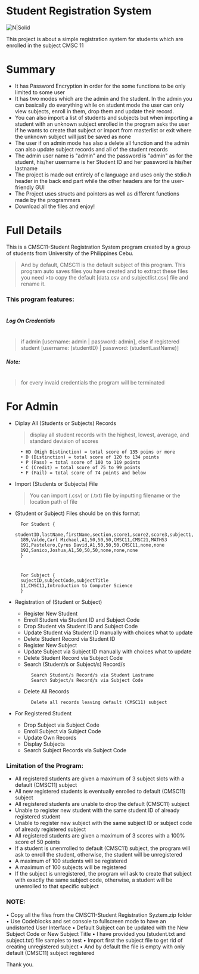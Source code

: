 # Student Registration System
![N|Solid](https://cdn.iconscout.com/icon/free/png-512/c-programming-569564.png)

This project is about a simple registration system for students which are enrolled in the subject CMSC 11

# Summary
  - It has Password Encryption in order for the some functions to be only limited to some user
- It has two modes which are the admin and the student. In the admin you can basically do everything while on student mode the user can only view subjects, enroll in them, drop them and update their record.
- You can also import a list of students and subjects but when importing a student with an unknown subject enrolled in the program asks the user if he wants to create that subject or import from masterlist or exit where the unknown subject will just be saved as none
- The user if on admin mode has also a delete all function and the admin can also update subject records and all of the student records 
- The admin user name is "admin" and the password is "admin" as for the student, his/her username is her Student ID and her password is his/her lastname
- The project is made out entirely of c language and uses only the stdio.h header in the back end part while the other headers are for the user-friendly GUI
- The Project uses structs and pointers as well as different functions made by the programmers
- Download all the files and enjoy!

# Full Details

This is a CMSC11-Student Registration System program created by a group of students from University of the Philippines Cebu.
    
>And by default, CMSC11 is the default subject of this program.
>This program auto saves files you have created and to extract these files you need >to copy the default [data.csv and subjectlist.csv] file and rename it.

### This program features:
#
##### Log On Credentials 
#
>if admin [username: admin | password: admin], else if registered student [username: (studentID) | password: (studentLastName)]

##### Note:
#
>for every invaid credentials the program will be terminated
#
# For Admin
- Diplay All (Students or Subjects) Records 
    >display all student records with the highest, lowest, average, and standard deviaion of scores

        • HD (High Distinction) = total score of 135 poins or more 
		• D (Distinction) = total score of 120 to 134 points 
		• P (Pass) = total score of 100 to 119 points
		• C (Credit) = total score of 75 to 99 points
		• F (Fail) = total score of 74 points and below 
- Import (Students or Subjects) File 
    > You can import (.csv) or (.txt) file by inputting filename or the location path of file

- (Student or Subject) Files should be on this format: 

    	For Student {
    	studentID,lastName,firstName,section,score1,score2,score3,subject1,subject2,subject3
    	189,Valde,Carl Michael,A1,50,50,50,CMSC11,CMSC21,MATH53
    	191,Pastelero,Cyrus David,A1,50,50,50,CMSC11,none,none
    	192,Sanico,Joshua,A1,50,50,50,none,none,none
    	}
    #    	
    	For Subject {
    	sujectID,subjectCode,subjectTitle
    	11,CMSC11,Introduction to Computer Science
    	}
    	
- Registration of (Student or Subject)

    - Register New Student
    - Enroll Student via Student ID and Subject Code
    - Drop Student via Student ID and Subject Code
    - Update Student via Student ID manually with choices what to update
    - Delete Student Record via Student ID
    - Register New Subject
    - Update Subject via Subject ID manually with choices what to update
    - Delete Student Record via Subject Code
	- Search (Student/s or Subject/s) Record/s
	> 
            Search Student/s Record/s via Student Lastname
		    Search Subject/s Record/s via Subject Code
	- Delete All Records
	>      
            Delete all records leaving default (CMSC11) subject 

- For Registered Student 
	- Drop Subject via Subject Code
	- Enroll Subject via Subject Code
	- Update Own Records
	- Display Subjects
	- Search Subject Records via Subject Code

### Limitation of the Program:
- All registered students are given a maximum of 3 subject slots with a default (CMSC11) subject
- All new registered students is eventually enrolled to default (CMSC11) subject
- All registered students are unable to drop the default (CMSC11) subject
- Unable to register new student with the same student ID of already registered student
 - Unable to register new subject with the same subject ID or subject code of already registered subject
- All registered students are given a maximum of 3 scores with a 100% score of 50 points
- If a student is unenrrolled to default (CMSC11) subject, the program will ask to enroll the student, otherwise, the student will be unregistered
- A maximum of 100 students will be registered
- A maximum of 100 subjects will be registered
- If the subject is unregistered, the program will ask to create that subject with exactly the same subject code, otherwise, a student will be unenrolled to that specific subject

### NOTE:
• Copy all the files from the CMSC11-Student Registration Syztem.zip folder
• Use Codeblocks and set console to fullscreen mode to have an undistorted User Interface
• Default Subject can be updated with the New Subject Code or New Subject Title
• I have provided you (student.txt and subject.txt) file samples to test
• Import first the subject file to get rid of creating unregistered subject
• And by default the file is empty with only default (CMSC11) subject registered

Thank you.
